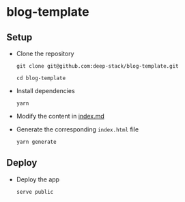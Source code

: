 # blog-template

## Setup

- Clone the repository

  ```
  git clone git@github.com:deep-stack/blog-template.git

  cd blog-template
  ```

- Install dependencies

  ```
  yarn
  ```

- Modify the content in [index.md](./index.md)

- Generate the corresponding `index.html` file

  ```
  yarn generate
  ```

## Deploy

- Deploy the app

  ```
  serve public
  ```
